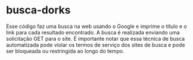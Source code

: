 # busca-dorks
Esse código faz uma busca na web usando o Google e imprime o título e o link para cada resultado encontrado. A busca é realizada enviando uma solicitação GET para o site. É importante notar que essa técnica de busca automatizada pode violar os termos de serviço dos sites de busca e pode ser bloqueada ou restringida ao longo do tempo.
